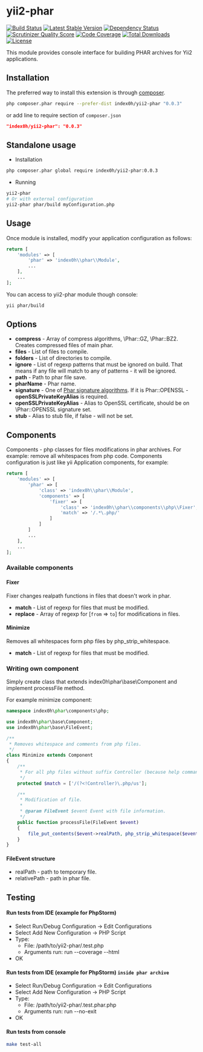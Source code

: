 yii2-phar
========

[![Build Status](https://travis-ci.org/index0h/yii2-phar.png?branch=master)](https://travis-ci.org/index0h/yii2-phar) [![Latest Stable Version](https://poser.pugx.org/index0h/yii2-phar/v/stable.png)](https://packagist.org/packages/index0h/yii2-phar) [![Dependency Status](https://gemnasium.com/index0h/yii2-phar.png)](https://gemnasium.com/index0h/yii2-phar) [![Scrutinizer Quality Score](https://scrutinizer-ci.com/g/index0h/yii2-phar/badges/quality-score.png?s=646499f8cfca4630130df1b879f36d4be735cb71)](https://scrutinizer-ci.com/g/index0h/yii2-phar/) [![Code Coverage](https://scrutinizer-ci.com/g/index0h/yii2-phar/badges/coverage.png?s=53d2290e629cdc0a7f65e67e8c979cec9f94cfa2)](https://scrutinizer-ci.com/g/index0h/yii2-phar/) [![Total Downloads](https://poser.pugx.org/index0h/yii2-phar/downloads.png)](https://packagist.org/packages/index0h/yii2-phar) [![License](https://poser.pugx.org/index0h/yii2-phar/license.png)](https://packagist.org/packages/index0h/yii2-phar)

This module provides console interface for building PHAR archives for Yii2 applications.

## Installation

The preferred way to install this extension is through [composer](http://getcomposer.org/download/).

```sh
php composer.phar require --prefer-dist index0h/yii2-phar "0.0.3"
```

or add line to require section of `composer.json`

```json
"index0h/yii2-phar": "0.0.3"
```

## Standalone usage

* Installation

```sh
php composer.phar global require index0h/yii2-phar:0.0.3
```

* Running

```sh
yii2-phar
# Or with external configuration
yii2-phar phar/build myConfiguration.php
```

## Usage

Once module is installed, modify your application configuration as follows:

```php
return [
    'modules' => [
        'phar' => 'index0h\\phar\\Module',
        ...
    ],
    ...
];
```

You can access to yii2-phar module though console:

```sh
yii phar/build
```

## Options

* **compress** - Array of compress algorithms, \Phar::GZ, \Phar::BZ2. Creates compressed files of main phar.
* **files** - List of files to compile.
* **folders** - List of directories to compile.
* **ignore** - List of regexp patterns that must be ignored on build. That means if any file will match to any of
    patterns - it will be ignored.
* **path** - Path to phar file save.
* **pharName** - Phar name.
* **signature** - One of [Phar signature algorithms](http://www.php.net/manual/en/phar.setsignaturealgorithm.php). If
    it is Phar::OPENSSL - **openSSLPrivateKeyAlias** is required.
* **openSSLPrivateKeyAlias** - Alias to OpenSSL certificate, should be on \Phar::OPENSSL signature set.
* **stub** - Alias to stub file, if false - will not be set.

## Components

Components - php classes for files modifications in phar archives. For example: remove all whitespaces from php code.
Components configuration is just like yii Application components, for example:

```php
return [
    'modules' => [
        'phar' => [
            'class' => 'index0h\\phar\\Module',
            'components' => [
                'fixer' => [
                    'class' => 'index0h\\phar\\components\\php\\Fixer',
                    'match' => '/.*\.php/'
                ]
            ]
        ]
        ...
    ],
    ...
];
```

### Available components

#### Fixer

Fixer changes realpath functions in files that doesn't work in phar.

* **match** - List of regexp for files that must be modified.
* **replace** - Array of regexp for [`from` => `to`] for modifications in files.

#### Minimize

Removes all whitespaces form php files by php_strip_whitespace.

* **match** - List of regexp for files that must be modified.

### Writing own component

Simply create class that extends index0h\phar\base\Component and implement processFile method.

For example minimize component:

```php
namespace index0h\phar\components\php;

use index0h\phar\base\Component;
use index0h\phar\base\FileEvent;

/**
 * Removes whitespace and comments from php files.
 */
class Minimize extends Component
{
    /**
     * For all php files without suffix Controller (because help command parses comments).
     */
    protected $match = ['/(?<!Controller)\.php/us'];

    /**
     * Modification of file.
     *
     * @param FileEvent $event Event with file information.
     */
    public function processFile(FileEvent $event)
    {
        file_put_contents($event->realPath, php_strip_whitespace($event->realPath));
    }
}
```

#### FileEvent structure

* realPath - path to temporary file.
* relativePath - path in phar file.

## Testing

#### Run tests from IDE (example for PhpStorm)

- Select Run/Debug Configuration -> Edit Configurations
- Select Add New Configuration -> PHP Script
- Type:
    * File: /path/to/yii2-phar/.test.php
    * Arguments run: run --coverage --html
- OK

#### Run tests from IDE (example for PhpStorm) `inside phar archive`

- Select Run/Debug Configuration -> Edit Configurations
- Select Add New Configuration -> PHP Script
- Type:
    * File: /path/to/yii2-phar/.test.phar.php
    * Arguments run: run --no-exit
- OK

#### Run tests from console

```sh
make test-all
```

